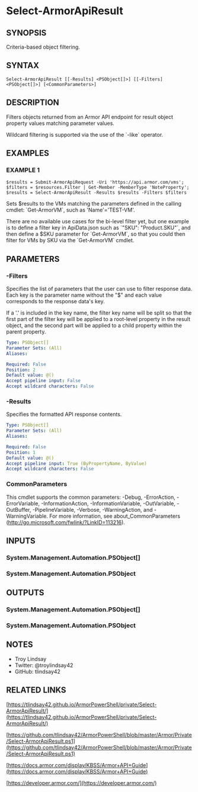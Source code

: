 # Select-ArmorApiResult

## SYNOPSIS
Criteria-based object filtering.

## SYNTAX

```
Select-ArmorApiResult [[-Results] <PSObject[]>] [[-Filters] <PSObject[]>] [<CommonParameters>]
```

## DESCRIPTION
Filters objects returned from an Armor API endpoint for result object
property values matching parameter values.

Wildcard filtering is supported via the use of the \`-like\` operator.

## EXAMPLES

### EXAMPLE 1
```
$results = Submit-ArmorApiRequest -Uri 'https://api.armor.com/vms'; $filters = $resources.Filter | Get-Member -MemberType 'NoteProperty'; $results = Select-ArmorApiResult -Results $results -Filters $filters
```

Sets $results to the VMs matching the parameters defined in the calling cmdlet:
\`Get-ArmorVM\`, such as 'Name'='TEST-VM'.

There are no available use cases for the bi-level filter yet, but one example
is to define a filter key in ApiData.json such as \`"SKU": "Product.SKU"\`,
and then define a $SKU parameter for \`Get-ArmorVM\`, so that you could then
filter for VMs by SKU via the \`Get-ArmorVM\` cmdlet.

## PARAMETERS

### -Filters
Specifies the list of parameters that the user can use to filter response data.
Each key is the parameter name without the "$" and each value corresponds to
the response data's key.

If a '.' is included in the key name, the filter key name will be split so that
the first part of the filter key will be applied to a root-level property in
the result object, and the second part will be applied to a child property
within the parent property.

```yaml
Type: PSObject[]
Parameter Sets: (All)
Aliases:

Required: False
Position: 2
Default value: @()
Accept pipeline input: False
Accept wildcard characters: False
```

### -Results
Specifies the formatted API response contents.

```yaml
Type: PSObject[]
Parameter Sets: (All)
Aliases:

Required: False
Position: 1
Default value: @()
Accept pipeline input: True (ByPropertyName, ByValue)
Accept wildcard characters: False
```

### CommonParameters
This cmdlet supports the common parameters: -Debug, -ErrorAction, -ErrorVariable, -InformationAction, -InformationVariable, -OutVariable, -OutBuffer, -PipelineVariable, -Verbose, -WarningAction, and -WarningVariable.
For more information, see about_CommonParameters (http://go.microsoft.com/fwlink/?LinkID=113216).

## INPUTS

### System.Management.Automation.PSObject[]

### System.Management.Automation.PSObject

## OUTPUTS

### System.Management.Automation.PSObject[]

### System.Management.Automation.PSObject

## NOTES
- Troy Lindsay
- Twitter: @troylindsay42
- GitHub: tlindsay42

## RELATED LINKS

[https://tlindsay42.github.io/ArmorPowerShell/private/Select-ArmorApiResult/](https://tlindsay42.github.io/ArmorPowerShell/private/Select-ArmorApiResult/)

[https://github.com/tlindsay42/ArmorPowerShell/blob/master/Armor/Private/Select-ArmorApiResult.ps1](https://github.com/tlindsay42/ArmorPowerShell/blob/master/Armor/Private/Select-ArmorApiResult.ps1)

[https://docs.armor.com/display/KBSS/Armor+API+Guide](https://docs.armor.com/display/KBSS/Armor+API+Guide)

[https://developer.armor.com/](https://developer.armor.com/)

